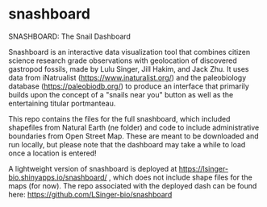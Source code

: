 # snashboard
SNASHBOARD: The Snail Dashboard

 

Snashboard is an interactive data visualization tool that combines citizen science research grade observations with geolocation of discovered gastropod fossils, made by Lulu Singer, Jill Hakim, and Jack Zhu. It uses data from iNatrualist (https://www.inaturalist.org/) and the paleobiology database (https://paleobiodb.org/) to produce an interface that primarily builds upon the concept of a "snails near you" button as well as the entertaining titular portmanteau. 

This repo contains the files for the full snashboard, which included shapefiles from Natural Earth (ne folder) and code to include administrative boundaries from Open Street Map. These are meant to be downloaded and run locally, but please note that the dashboard may take a while to load once a location is entered! 

A lightweight version of snashboard is deployed at https://lsinger-bio.shinyapps.io/snashboard/ , which does not include shape files for the maps (for now). The repo associated with the deployed dash can be found here: https://github.com/LSinger-bio/snashboard

